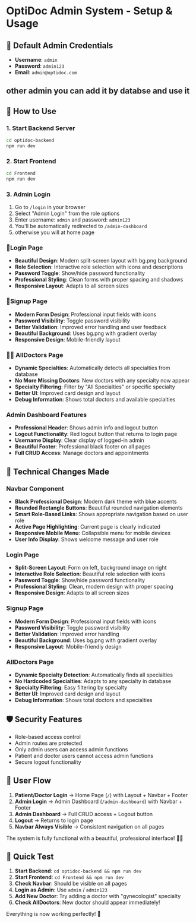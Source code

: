 # OptiDoc Admin System - Setup & Usage

## 🔑 **Default Admin Credentials**
- **Username**: `admin`
- **Password**: `admin123`
- **Email**: `admin@optidoc.com`
## other admin you can add it by databse and use it #


## 🚀 **How to Use**

### 1. **Start Backend Server**
```bash
cd optidoc-backend
npm run dev
```

### 2. **Start Frontend**
```bash
cd Frontend
npm run dev
```

### 3. **Admin Login**
1. Go to `/login` in your browser
2. Select "Admin Login" from the role options
3. Enter username: `admin` and password: `admin123`
4. You'll be automatically redirected to `/admin-dashboard`
5. otherwise you will at home page 

### **🔐Login Page**
- **Beautiful Design**: Modern split-screen layout with bg.png background
- **Role Selection**: Interactive role selection with icons and descriptions
- **Password Toggle**: Show/hide password functionality
- **Professional Styling**: Clean forms with proper spacing and shadows
- **Responsive Layout**: Adapts to all screen sizes

### **📝Signup Page**
- **Modern Form Design**: Professional input fields with icons
- **Password Visibility**: Toggle password visibility
- **Better Validation**: Improved error handling and user feedback
- **Beautiful Background**: Uses bg.png with gradient overlay
- **Responsive Design**: Mobile-friendly layout

### **👨‍⚕️ AllDoctors Page**
- **Dynamic Specialties**: Automatically detects all specialties from database
- **No More Missing Doctors**: New doctors with any specialty now appear
- **Specialty Filtering**: Filter by "All Specialties" or specific specialty
- **Better UI**: Improved card design and layout
- **Debug Information**: Shows total doctors and available specialties

### **Admin Dashboard Features**
- **Professional Header**: Shows admin info and logout button
- **Logout Functionality**: Red logout button that returns to login page
- **Username Display**: Clear display of logged-in admin
- **Beautiful Footer**: Professional black footer on all pages
- **Full CRUD Access**: Manage doctors and appointments

## 🔧 **Technical Changes Made**


### **Navbar Component**
- **Black Professional Design**: Modern dark theme with blue accents
- **Rounded Rectangle Buttons**: Beautiful rounded navigation elements
- **Smart Role-Based Links**: Shows appropriate navigation based on user role
- **Active Page Highlighting**: Current page is clearly indicated
- **Responsive Mobile Menu**: Collapsible menu for mobile devices
- **User Info Display**: Shows welcome message and user role

### **Login Page**
- **Split-Screen Layout**: Form on left, background image on right
- **Interactive Role Selection**: Beautiful role selection with icons
- **Password Toggle**: Show/hide password functionality
- **Professional Styling**: Clean, modern design with proper spacing
- **Responsive Design**: Adapts to all screen sizes

### **Signup Page**
- **Modern Form Design**: Professional input fields with icons
- **Password Visibility**: Toggle password visibility
- **Better Validation**: Improved error handling
- **Beautiful Background**: Uses bg.png with gradient overlay
- **Responsive Layout**: Mobile-friendly design

### **AllDoctors Page**
- **Dynamic Specialty Detection**: Automatically finds all specialties
- **No Hardcoded Specialties**: Adapts to any specialty in database
- **Specialty Filtering**: Easy filtering by specialty
- **Better UI**: Improved card design and layout
- **Debug Information**: Shows total doctors and specialties

## 🛡️ **Security Features**
- Role-based access control
- Admin routes are protected
- Only admin users can access admin functions
- Patient and doctor users cannot access admin functions
- Secure logout functionality

## 📱 **User Flow**
1. **Patient/Doctor Login** → Home Page (`/`) with Layout + Navbar + Footer
2. **Admin Login** → Admin Dashboard (`/admin-dashboard`) with Navbar + Footer
3. **Admin Dashboard** → Full CRUD access + Logout button
4. **Logout** → Returns to login page
5. **Navbar Always Visible** → Consistent navigation on all pages


The system is fully functional with a beautiful, professional interface! 🚀✨

## 🚀 **Quick Test**
1. **Start Backend**: `cd optidoc-backend && npm run dev`
2. **Start Frontend**: `cd Frontend && npm run dev`
3. **Check Navbar**: Should be visible on all pages
4. **Login as Admin**: Use `admin` / `admin123`
5. **Add New Doctor**: Try adding a doctor with "gynecologist" specialty
6. **Check AllDoctors**: New doctor should appear immediately!

Everything is now working perfectly! 🎉
